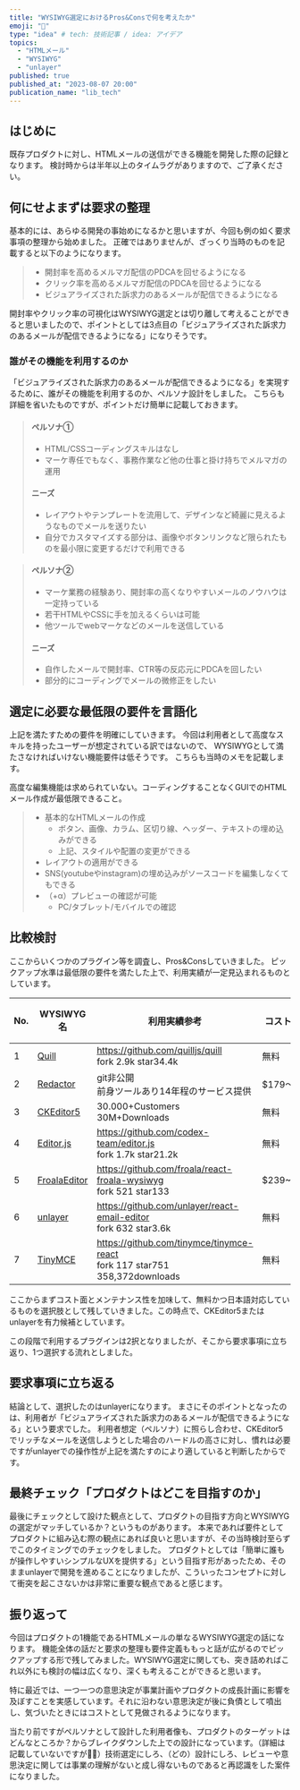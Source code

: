 ```yaml
---
title: "WYSIWYG選定におけるPros&Consで何を考えたか"
emoji: "📌"
type: "idea" # tech: 技術記事 / idea: アイデア
topics:
  - "HTMLメール"
  - "WYSIWYG"
  - "unlayer"
published: true
published_at: "2023-08-07 20:00"
publication_name: "lib_tech"
---
```


## はじめに
既存プロダクトに対し、HTMLメールの送信ができる機能を開発した際の記録となります。
検討時からは半年以上のタイムラグがありますので、ご了承ください。

## 何にせよまずは要求の整理
基本的には、あらゆる開発の事始めになるかと思いますが、今回も例の如く要求事項の整理から始めました。
正確ではありませんが、ざっくり当時のものを記載すると以下のようになります。
> - 開封率を高めるメルマガ配信のPDCAを回せるようになる
> - クリック率を高めるメルマガ配信のPDCAを回せるようになる
> - ビジュアライズされた訴求力のあるメールが配信できるようになる

開封率やクリック率の可視化はWYSIWYG選定とは切り離して考えることができると思いましたので、ポイントとしては3点目の「ビジュアライズされた訴求力のあるメールが配信できるようになる」になりそうです。

### 誰がその機能を利用するのか
「ビジュアライズされた訴求力のあるメールが配信できるようになる」を実現するために、誰がその機能を利用するのか、ペルソナ設計をしました。
こちらも詳細を省いたものですが、ポイントだけ簡単に記載しておきます。

> #### ペルソナ①
> - HTML/CSSコーディングスキルはなし
> - マーケ専任でもなく、事務作業など他の仕事と掛け持ちでメルマガの運用
>
> #### ニーズ
> - レイアウトやテンプレートを流用して、デザインなど綺麗に見えるようなものでメールを送りたい
> - 自分でカスタマイズする部分は、画像やボタンリンクなど限られたものを最小限に変更するだけで利用できる

> #### ペルソナ②
> - マーケ業務の経験あり、開封率の高くなりやすいメールのノウハウは一定持っている
> - 若干HTMLやCSSに手を加えるくらいは可能
> - 他ツールでwebマーケなどのメールを送信している
>
> #### ニーズ
> - 自作したメールで開封率、CTR等の反応元にPDCAを回したい
> - 部分的にコーディングでメールの微修正をしたい

## 選定に必要な最低限の要件を言語化
上記を満たすための要件を明確にしていきます。
今回は利用者として高度なスキルを持ったユーザーが想定されている訳ではないので、
WYSIWYGとして満たさなければいけない機能要件は低そうです。
こちらも当時のメモを記載します。

高度な編集機能は求められていない。コーディングすることなくGUIでのHTMLメール作成が最低限できること。

> - 基本的なHTMLメールの作成
>   - ボタン、画像、カラム、区切り線、ヘッダー、テキストの埋め込みができる
>   - 上記、スタイルや配置の変更ができる
> - レイアウトの適用ができる
> - SNS(youtubeやinstagram)の埋め込みがソースコードを編集しなくてもできる
> - （+α）プレビューの確認が可能
>   - PC/タブレット/モバイルでの確認

## 比較検討
ここからいくつかのプラグイン等を調査し、Pros&Consしていきました。
ピックアップ水準は最低限の要件を満たした上で、利用実績が一定見込まれるものとしています。

| No. | WYSIWYG名 | 利用実績参考 | コスト | 日本語 |
| ---- | ---- | ---- | ---- | ---- |
| 1 | [Quill](https://quilljs.com/) | https://github.com/quilljs/quill<br>fork 2.9k star34.4k | 無料 | × |
| 2 | [Redactor](https://imperavi.com/redactor/) | git非公開<br>前身ツールあり14年程のサービス提供 | $179〜 | ◯ |
| 3 | [CKEditor5](https://ckeditor.com/ckeditor-5/) | 30.000+Customers<br>30M+Downloads | 無料 | ◯ |
| 4 | [Editor.js](https://editorjs.io/) | https://github.com/codex-team/editor.js<br>fork 1.7k star21.2k | 無料 | × |
| 5 | [FroalaEditor](https://froala.com/wysiwyg-editor/) | https://github.com/froala/react-froala-wysiwyg<br>fork 521 star133 | $239~ | ◯ |
| 6 | [unlayer](https://unlayer.com/) | https://github.com/unlayer/react-email-editor<br>fork 632 star3.6k | 無料 | ◯ |
| 7 | [TinyMCE](https://www.tiny.cloud/) | https://github.com/tinymce/tinymce-react<br>fork 117 star751<br>358,372downloads | 無料 | × |

ここからまずコスト面とメンテナンス性を加味して、無料かつ日本語対応しているものを選択肢として残していきました。この時点で、CKEditor5またはunlayerを有力候補としています。

この段階で利用するプラグインは2択となりましたが、そこから要求事項に立ち返り、1つ選択する流れとしました。

## 要求事項に立ち返る
結論として、選択したのはunlayerになります。
まさにそのポイントとなったのは、利用者が「ビジュアライズされた訴求力のあるメールが配信できるようになる」という要求でした。
利用者想定（ペルソナ）に照らし合わせ、CKEditor5でリッチなメールを送信しようとした場合のハードルの高さに対し、慣れは必要ですがunlayerでの操作性が上記を満たすのにより適していると判断したからです。

## 最終チェック「プロダクトはどこを目指すのか」
最後にチェックとして設けた観点として、プロダクトの目指す方向とWYSIWYGの選定がマッチしているか？というものがあります。
本来であれば要件としてプロダクトに組み込む際の観点にあれば良いと思いますが、その当時検討至らずでこのタイミングでのチェックをしました。
プロダクトとしては「簡単に誰もが操作しやすいシンプルなUXを提供する」という目指す形があったため、そのままunlayerで開発を進めることになりましたが、こういったコンセプトに対して衝突を起こさないかは非常に重要な観点であると感じます。

## 振り返って
今回はプロダクトの1機能であるHTMLメールの単なるWYSIWYG選定の話になります。
機能全体の話だと要求の整理も要件定義ももっと話が広がるのでピックアップする形で残してみました。WYSIWYG選定に関しても、突き詰めればこれ以外にも検討の幅は広くなり、深くも考えることができると思います。

特に最近では、一つ一つの意思決定が事業計画やプロダクトの成長計画に影響を及ぼすことを実感しています。それに沿わない意思決定が後に負債として噴出し、気づいたときにはコストとして見做されるようになります。

当たり前ですがペルソナとして設計した利用者像も、プロダクトのターゲットはどんなところか？からブレイクダウンした上での設計になっています。（詳細は記載していないですが🙇‍♂️）技術選定にしろ、（どの）設計にしろ、レビューや意思決定に関しては事業の理解がないと成し得ないものであると再認識をした案件になりました。